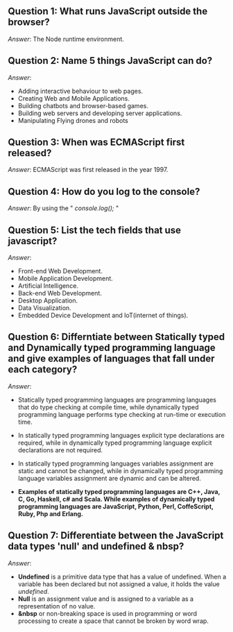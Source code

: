 ## Question 1: What runs JavaScript outside the browser?

_Answer_: The Node runtime environment.

## Question 2: Name 5 things JavaScript can do?

_Answer_:

- Adding interactive behaviour to web pages.
- Creating Web and Mobile Applications.
- Building chatbots and browser-based games.
- Building web servers and developing server applications.
- Manipulating Flying drones and robots

## Question 3: When was ECMAScript first released?

_Answer_: ECMAScript was first released in the year 1997.

## Question 4: How do you log to the console?

_Answer_: By using the " _console.log();_ "

## Question 5: List the tech fields that use javascript?

_Answer_:

- Front-end Web Development.
- Mobile Application Development.
- Artificial Intelligence.
- Back-end Web Development.
- Desktop Application.
- Data Visualization.
- Embedded Device Development and IoT(internet of things).

## Question 6: Differntiate between Statically typed and Dynamically typed programming language and give examples of languages that fall under each category?

_Answer_:

- Statically typed programming languages are programming languages that do type checking at compile time, while dynamically typed programming language performs type checking at run-time or execution time.

- In statically typed programming languages explicit type declarations are required, while in dynamically typed programming language explicit declarations are not required.

- In statically typed programming languages variables assignment are static and cannot be changed, while in dynamically typed programming language variables assignment are dynamic and can be altered.

- **Examples of statically typed programming languages are C++, Java, C, Go, Haskell, c# and Scala. While examples of dynamically typed programming languages are JavaScript, Python, Perl, CoffeScript, Ruby, Php and Erlang.**

## Question 7: Differentiate between the JavaScript data types 'null' and undefined & nbsp?

_Answer_:

- **Undefined** is a primitive data type that has a value of undefined. When a variable has been declared but not assigned a value, it holds the value _undefined_.
- **Null** is an assignment value and is assigned to a variable as a representation of no value.
- **&nbsp** or non-breaking space is used in programming or word processing to create a space that cannot be broken by word wrap.
